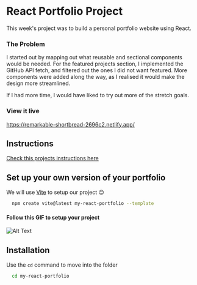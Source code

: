 # React Portfolio Project

This week's project was to build a personal portfolio website using React.

### The Problem

I started out by mapping out what reusable and sectional components would be needed. For the featured projects section, I implemented the GitHub API fetch, and filtered out the ones I did not want featured. More components were added along the way, as I realised it would make the design more streamlined.

If I had more time, I would have liked to try out more of the stretch goals.

### View it live

https://remarkable-shortbread-2696c2.netlify.app/

## Instructions

[Check this projects instructions here](https://github.com/Technigo/project-portfolio/blob/main/instructions.md)

## Set up your own version of your portfolio

We will use [Vite](https://vitejs.dev/guide/) to setup our project 😉

```bash
  npm create vite@latest my-react-portfolio --template
```

#### Follow this GIF to setup your project

![Alt Text](https://res.cloudinary.com/dfkxydgqg/image/upload/v1691073155/WEB/Sprint-2/week-8/vite-react_vjp0ep.gif)

## Installation

Use the `cd` command to move into the folder

```bash
  cd my-react-portfolio
```
